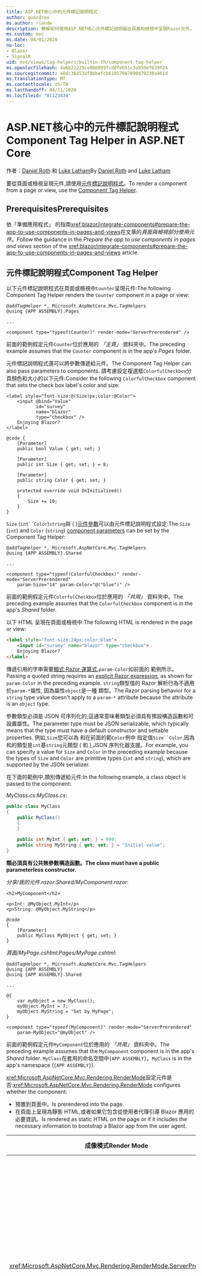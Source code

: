 ```yaml
---
title: ASP.NET核心中的元件標記說明程式
author: guardrex
ms.author: riande
description: 瞭解如何使用ASP.NET核心元件標記説明器在頁面和檢視中呈現Razor元件。
ms.custom: mvc
ms.date: 04/01/2020
no-loc:
- Blazor
- SignalR
uid: mvc/views/tag-helpers/builtin-th/component-tag-helper
ms.openlocfilehash: 4a6b21229ce086099fcddfeb51c3a959ef639f24
ms.sourcegitcommit: e8dc30453af8bbefcb61857987090d79230a461d
ms.translationtype: MT
ms.contentlocale: zh-TW
ms.lasthandoff: 04/11/2020
ms.locfileid: "81123434"
---
```

# <a name="component-tag-helper-in-aspnet-core"></a><span data-ttu-id="01194-103">ASP.NET核心中的元件標記說明程式</span><span class="sxs-lookup"><span data-stu-id="01194-103">Component Tag Helper in ASP.NET Core</span></span>

<span data-ttu-id="01194-104">作者：[Daniel Roth](https://github.com/danroth27) 和 [Luke Latham](https://github.com/guardrex)</span><span class="sxs-lookup"><span data-stu-id="01194-104">By [Daniel Roth](https://github.com/danroth27) and [Luke Latham](https://github.com/guardrex)</span></span>

<span data-ttu-id="01194-105">要從頁面或檢視呈現元件,請使用[元件標記說明程式](xref:Microsoft.AspNetCore.Mvc.TagHelpers.ComponentTagHelper)。</span><span class="sxs-lookup"><span data-stu-id="01194-105">To render a component from a page or view, use the [Component Tag Helper](xref:Microsoft.AspNetCore.Mvc.TagHelpers.ComponentTagHelper).</span></span>

## <a name="prerequisites"></a><span data-ttu-id="01194-106">Prerequisites</span><span class="sxs-lookup"><span data-stu-id="01194-106">Prerequisites</span></span>

<span data-ttu-id="01194-107">依「準備應用程式」 的指南<xref:blazor/integrate-components#prepare-the-app-to-use-components-in-pages-and-views>在文章的*頁面與檢視部分使用元件*。</span><span class="sxs-lookup"><span data-stu-id="01194-107">Follow the guidance in the *Prepare the app to use components in pages and views* section of the <xref:blazor/integrate-components#prepare-the-app-to-use-components-in-pages-and-views> article.</span></span>

## <a name="component-tag-helper"></a><span data-ttu-id="01194-108">元件標記說明程式</span><span class="sxs-lookup"><span data-stu-id="01194-108">Component Tag Helper</span></span>

<span data-ttu-id="01194-109">以下元件標記說明程式在頁面或檢視中`Counter`呈現元件:</span><span class="sxs-lookup"><span data-stu-id="01194-109">The following Component Tag Helper renders the `Counter` component in a page or view:</span></span>

```cshtml
@addTagHelper *, Microsoft.AspNetCore.Mvc.TagHelpers
@using {APP ASSEMBLY}.Pages

...

<component type="typeof(Counter)" render-mode="ServerPrerendered" />
```

<span data-ttu-id="01194-110">前面的範例假定元件`Counter`位於應用的 *「主頁」* 資料夾中。</span><span class="sxs-lookup"><span data-stu-id="01194-110">The preceding example assumes that the `Counter` component is in the app's *Pages* folder.</span></span>

<span data-ttu-id="01194-111">元件標記説明程式還可以將參數傳遞給元件。</span><span class="sxs-lookup"><span data-stu-id="01194-111">The Component Tag Helper can also pass parameters to components.</span></span> <span data-ttu-id="01194-112">請考慮設定複選框`ColorfulCheckbox`分頁顏色和大小的以下元件:</span><span class="sxs-lookup"><span data-stu-id="01194-112">Consider the following `ColorfulCheckbox` component that sets the check box label's color and size:</span></span>

```razor
<label style="font-size:@(Size)px;color:@Color">
    <input @bind="Value"
           id="survey" 
           name="blazor" 
           type="checkbox" />
    Enjoying Blazor?
</label>

@code {
    [Parameter]
    public bool Value { get; set; }

    [Parameter]
    public int Size { get; set; } = 8;

    [Parameter]
    public string Color { get; set; }

    protected override void OnInitialized()
    {
        Size += 10;
    }
}
```

<span data-ttu-id="01194-113">`Size` (`int``Color`)`string`與 ( )[元件參數](xref:blazor/components#component-parameters)可以由元件標記說明程式設定:</span><span class="sxs-lookup"><span data-stu-id="01194-113">The `Size` (`int`) and `Color` (`string`) [component parameters](xref:blazor/components#component-parameters) can be set by the Component Tag Helper:</span></span>

```cshtml
@addTagHelper *, Microsoft.AspNetCore.Mvc.TagHelpers
@using {APP ASSEMBLY}.Shared

...

<component type="typeof(ColorfulCheckbox)" render-mode="ServerPrerendered" 
    param-Size="14" param-Color="@("blue")" />
```

<span data-ttu-id="01194-114">前面的範例假定元件`ColorfulCheckbox`位於應用的 *「共用」* 資料夾中。</span><span class="sxs-lookup"><span data-stu-id="01194-114">The preceding example assumes that the `ColorfulCheckbox` component is in the app's *Shared* folder.</span></span>

<span data-ttu-id="01194-115">以下 HTML 呈現在頁面或檢視中:</span><span class="sxs-lookup"><span data-stu-id="01194-115">The following HTML is rendered in the page or view:</span></span>

```html
<label style="font-size:24px;color:blue">
    <input id="survey" name="blazor" type="checkbox">
    Enjoying Blazor?
</label>
```

<span data-ttu-id="01194-116">傳遞引用的字串需要[顯式 Razor 運算式](xref:mvc/views/razor#explicit-razor-expressions),`param-Color`如前面的 範例所示。</span><span class="sxs-lookup"><span data-stu-id="01194-116">Passing a quoted string requires an [explicit Razor expression](xref:mvc/views/razor#explicit-razor-expressions), as shown for `param-Color` in the preceding example.</span></span> <span data-ttu-id="01194-117">`string`類型值的 Razor 解析行為不適用於`param-*`屬性, 因為屬性`object`是一種 類型。</span><span class="sxs-lookup"><span data-stu-id="01194-117">The Razor parsing behavior for a `string` type value doesn't apply to a `param-*` attribute because the attribute is an `object` type.</span></span>

<span data-ttu-id="01194-118">參數類型必須是 JSON 可序列化的,這通常意味著類型必須具有預設構造函數和可設置屬性。</span><span class="sxs-lookup"><span data-stu-id="01194-118">The parameter type must be JSON serializable, which typically means that the type must have a default constructor and settable properties.</span></span> <span data-ttu-id="01194-119">例如,`Size`您可以為 和在前面的範`Color`例中 指定值`Size``Color`,因為和的類型是`int`基`string`元類型 ( 和 ),JSON 序列化器支援。</span><span class="sxs-lookup"><span data-stu-id="01194-119">For example, you can specify a value for `Size` and `Color` in the preceding example because the types of `Size` and `Color` are primitive types (`int` and `string`), which are supported by the JSON serializer.</span></span>

<span data-ttu-id="01194-120">在下面的範例中,類別傳遞給元件:</span><span class="sxs-lookup"><span data-stu-id="01194-120">In the following example, a class object is passed to the component:</span></span>

<span data-ttu-id="01194-121">*MyClass.cs*:</span><span class="sxs-lookup"><span data-stu-id="01194-121">*MyClass.cs*:</span></span>

```csharp
public class MyClass
{
    public MyClass()
    {
    }

    public int MyInt { get; set; } = 999;
    public string MyString { get; set; } = "Initial value";
}
```

<span data-ttu-id="01194-122">**類必須具有公共無參數構造函數。**</span><span class="sxs-lookup"><span data-stu-id="01194-122">**The class must have a public parameterless constructor.**</span></span>

<span data-ttu-id="01194-123">*分享/我的元件.razor*:</span><span class="sxs-lookup"><span data-stu-id="01194-123">*Shared/MyComponent.razor*:</span></span>

```razor
<h2>MyComponent</h2>

<p>Int: @MyObject.MyInt</p>
<p>String: @MyObject.MyString</p>

@code
{
    [Parameter]
    public MyClass MyObject { get; set; }
}
```

<span data-ttu-id="01194-124">*頁面/MyPage.cshtml*:</span><span class="sxs-lookup"><span data-stu-id="01194-124">*Pages/MyPage.cshtml*:</span></span>

```cshtml
@addTagHelper *, Microsoft.AspNetCore.Mvc.TagHelpers
@using {APP ASSEMBLY}
@using {APP ASSEMBLY}.Shared

...

@{
    var myObject = new MyClass();
    myObject.MyInt = 7;
    myObject.MyString = "Set by MyPage";
}

<component type="typeof(MyComponent)" render-mode="ServerPrerendered" 
    param-MyObject="@myObject" />
```

<span data-ttu-id="01194-125">前面的範例假定元件`MyComponent`位於應用的 *「共用」* 資料夾中。</span><span class="sxs-lookup"><span data-stu-id="01194-125">The preceding example assumes that the `MyComponent` component is in the app's *Shared* folder.</span></span> <span data-ttu-id="01194-126">`MyClass`在套用的命名空間中`{APP ASSEMBLY}`。</span><span class="sxs-lookup"><span data-stu-id="01194-126">`MyClass` is in the app's namespace (`{APP ASSEMBLY}`).</span></span>

<span data-ttu-id="01194-127"><xref:Microsoft.AspNetCore.Mvc.Rendering.RenderMode>設定元件是否:</span><span class="sxs-lookup"><span data-stu-id="01194-127"><xref:Microsoft.AspNetCore.Mvc.Rendering.RenderMode> configures whether the component:</span></span>

* <span data-ttu-id="01194-128">預置到頁面中。</span><span class="sxs-lookup"><span data-stu-id="01194-128">Is prerendered into the page.</span></span>
* <span data-ttu-id="01194-129">在頁面上呈現為靜態 HTML,或者如果它包含從使用者代理引導 Blazor 應用的必要資訊。</span><span class="sxs-lookup"><span data-stu-id="01194-129">Is rendered as static HTML on the page or if it includes the necessary information to bootstrap a Blazor app from the user agent.</span></span>

| <span data-ttu-id="01194-130">成像模式</span><span class="sxs-lookup"><span data-stu-id="01194-130">Render Mode</span></span> | <span data-ttu-id="01194-131">描述</span><span class="sxs-lookup"><span data-stu-id="01194-131">Description</span></span> |
| ----------- | ----------- |
| <xref:Microsoft.AspNetCore.Mvc.Rendering.RenderMode.ServerPrerendered> | <span data-ttu-id="01194-132">將元件呈現為靜態 HTML,並包含伺服器應用的Blazor標記。</span><span class="sxs-lookup"><span data-stu-id="01194-132">Renders the component into static HTML and includes a marker for a Blazor Server app.</span></span> <span data-ttu-id="01194-133">當使用者代理啟動時,此標記用於引導Blazor應用。</span><span class="sxs-lookup"><span data-stu-id="01194-133">When the user-agent starts, this marker is used to bootstrap a Blazor app.</span></span> |
| <xref:Microsoft.AspNetCore.Mvc.Rendering.RenderMode.Server> | <span data-ttu-id="01194-134">渲染伺服器應用的Blazor標記。</span><span class="sxs-lookup"><span data-stu-id="01194-134">Renders a marker for a Blazor Server app.</span></span> <span data-ttu-id="01194-135">不包括元件的輸出。</span><span class="sxs-lookup"><span data-stu-id="01194-135">Output from the component isn't included.</span></span> <span data-ttu-id="01194-136">當使用者代理啟動時,此標記用於引導Blazor應用。</span><span class="sxs-lookup"><span data-stu-id="01194-136">When the user-agent starts, this marker is used to bootstrap a Blazor app.</span></span> |
| <xref:Microsoft.AspNetCore.Mvc.Rendering.RenderMode.Static> | <span data-ttu-id="01194-137">將元件呈現為靜態 HTML。</span><span class="sxs-lookup"><span data-stu-id="01194-137">Renders the component into static HTML.</span></span> |

<span data-ttu-id="01194-138">雖然頁面和視圖可以使用元件,但事實並非如此。</span><span class="sxs-lookup"><span data-stu-id="01194-138">While pages and views can use components, the converse isn't true.</span></span> <span data-ttu-id="01194-139">元件無法使用特定於檢視和頁面的功能,如部分檢視和節。</span><span class="sxs-lookup"><span data-stu-id="01194-139">Components can't use view- and page-specific features, such as partial views and sections.</span></span> <span data-ttu-id="01194-140">要使用元件中部分檢視的邏輯,將部分檢視邏輯分解到元件中。</span><span class="sxs-lookup"><span data-stu-id="01194-140">To use logic from a partial view in a component, factor out the partial view logic into a component.</span></span>

<span data-ttu-id="01194-141">不支援從靜態 HTML 頁呈現伺服器元件。</span><span class="sxs-lookup"><span data-stu-id="01194-141">Rendering server components from a static HTML page isn't supported.</span></span>

## <a name="additional-resources"></a><span data-ttu-id="01194-142">其他資源</span><span class="sxs-lookup"><span data-stu-id="01194-142">Additional resources</span></span>

* <xref:Microsoft.AspNetCore.Mvc.TagHelpers.ComponentTagHelper>
* <xref:mvc/views/tag-helpers/intro>
* <xref:blazor/components>
